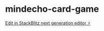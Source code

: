 # mindecho-card-game

[Edit in StackBlitz next generation editor ⚡️](https://stackblitz.com/~/github.com/Yunnqii/mindecho-card-game)